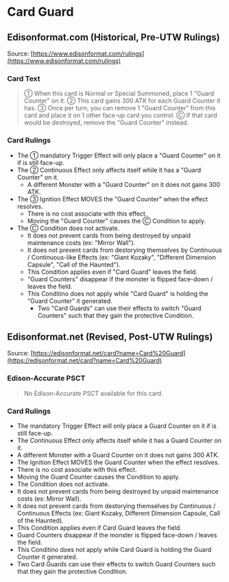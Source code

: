 # Card Guard

## Edisonformat.com (Historical, Pre-UTW Rulings)

Source: [https://www.edisonformat.com/rulings](https://www.edisonformat.com/rulings)

### Card Text

> ① When this card is Normal or Special Summoned, place 1 "Guard Counter" on it. ② This card gains 300 ATK for each Guard Counter it has. ③ Once per turn, you can remove 1 "Guard Counter" from this card and place it on 1 other face-up card you control. Ⓒ If that card would be destroyed, remove the "Guard Counter" instead.

### Card Rulings

*   The ① mandatory Trigger Effect will only place a "Guard Counter" on it if is still face-up.
*   The ② Continuous Effect only affects itself while it has a "Guard Counter" on it.
    *   A different Monster with a "Guard Counter" on it does not gains 300 ATK.
*   The ③ Ignition Effect MOVES the "Guard Counter" when the effect resolves.
    *   There is no cost associate with this effect.
    *   Moving the "Guard Counter" causes the Ⓒ Condition to apply.
*   The Ⓒ Condition does not activate.
    *   It does not prevent cards from being destroyed by unpaid maintenance costs (ex: "Mirror Wall").
    *   It does not prevent cards from destorying themselves by Continuous / Continuous-like Effects (ex: "Giant Kozaky", "Different Dimension Capsule", "Call of the Haunted").
    *   This Condition applies even if "Card Guard" leaves the field.
    *   "Guard Counters" disappear if the monster is flipped face-down / leaves the field.
    *   This Conditino does not apply while "Card Guard" is holding the "Guard Counter" it generated.
        *   Two "Card Guards" can use their effects to switch "Guard Counters" such that they gain the protective Condition.

## Edisonformat.net (Revised, Post-UTW Rulings)

Source: [https://edisonformat.net/card?name=Card%20Guard](https://edisonformat.net/card?name=Card%20Guard)

### Edison-Accurate PSCT

> No Edison-Accurate PSCT available for this card.

### Card Rulings

*   The mandatory Trigger Effect will only place a Guard Counter on it if is still face-up.
*   The Continuous Effect only affects itself while it has a Guard Counter on it.
*   A different Monster with a Guard Counter on it does not gains 300 ATK.
*   The Ignition Effect MOVES the Guard Counter when the effect resolves.
*   There is no cost associate with this effect.
*   Moving the Guard Counter causes the Condition to apply.
*   The Condition does not activate.
*   It does not prevent cards from being destroyed by unpaid maintenance costs (ex: Mirror Wall).
*   It does not prevent cards from destorying themselves by Continuous / Continuous Effects (ex: Giant Kozaky, Different Dimension Capsule, Call of the Haunted).
*   This Condition applies even if Card Guard leaves the field.
*   Guard Counters disappear if the monster is flipped face-down / leaves the field.
*   This Conditino does not apply while Card Guard is holding the Guard Counter it generated.
*   Two Card Guards can use their effects to switch Guard Counters such that they gain the protective Condition.
            